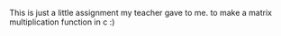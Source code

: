 This is just a little assignment my teacher gave to me. to make a matrix multiplication function in c :)
